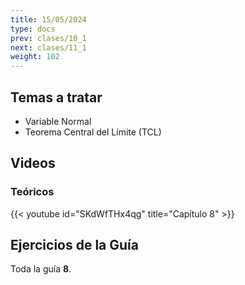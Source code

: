 ```yaml
---
title: 15/05/2024
type: docs
prev: clases/10_1
next: clases/11_1
weight: 102
---
```



## Temas a tratar

* Variable Normal
* Teorema Central del Límite (TCL)

## Videos

### Teóricos

{{< youtube id="SKdWfTHx4qg" title="Capítulo 8" >}}




## Ejercicios de la Guía
Toda la guía **8**.

